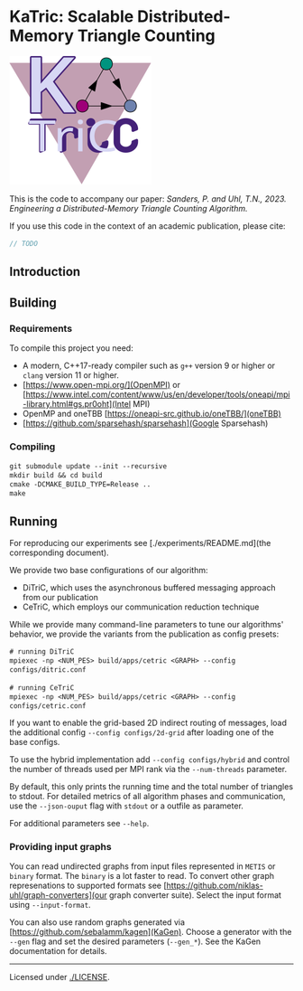 # KaTric: Scalable Distributed-Memory Triangle Counting
![katric logo](./doc/katric.svg)

This is the code to accompany our paper:
_Sanders, P. and Uhl, T.N., 2023. Engineering a Distributed-Memory Triangle Counting Algorithm._

If you use this code in the context of an academic publication, please cite:
```bibtex
// TODO
```
## Introduction

## Building

### Requirements
To compile this project you need:
- A modern, C++17-ready compiler such as `g++` version 9 or higher or `clang` version 11 or higher.
- [https://www.open-mpi.org/](OpenMPI) or [https://www.intel.com/content/www/us/en/developer/tools/oneapi/mpi-library.html#gs.pr0oht](Intel MPI)
- OpenMP and oneTBB [https://oneapi-src.github.io/oneTBB/](oneTBB)
- [https://github.com/sparsehash/sparsehash](Google Sparsehash)

### Compiling

```shell
git submodule update --init --recursive
mkdir build && cd build
cmake -DCMAKE_BUILD_TYPE=Release ..
make
```


## Running
For reproducing our experiments see [./experiments/README.md](the corresponding document).

We provide two base configurations of our algorithm:
- DiTriC, which uses the asynchronous buffered messaging approach from our publication 
- CeTriC, which employs our communication reduction technique

While we provide many command-line parameters to tune our algorithms' behavior, we provide the variants from the publication as config presets:
```shell
# running DiTriC
mpiexec -np <NUM_PES> build/apps/cetric <GRAPH> --config configs/ditric.conf

# running CeTriC
mpiexec -np <NUM_PES> build/apps/cetric <GRAPH> --config configs/cetric.conf
```

If you want to enable the grid-based 2D indirect routing of messages, load the additional config
`--config configs/2d-grid` after loading one of the base configs.

To use the hybrid implementation add `--config configs/hybrid` and control the number of threads used per MPI rank via the `--num-threads` parameter.

By default, this only prints the running time and the total number of triangles to stdout.
For detailed metrics of all algorithm phases and communication, use the `--json-ouput` flag with `stdout` or a outfile as parameter.

For additional parameters see `--help`.

### Providing input graphs
You can read undirected graphs from input files represented in `METIS` or `binary` format. The `binary` is a lot faster to read.
To convert other graph represenations to supported formats see [https://github.com/niklas-uhl/graph-converters](our graph converter suite).
Select the input format using `--input-format`.

You can also use random graphs generated via [https://github.com/sebalamm/kagen](KaGen).
Choose a generator with the `--gen` flag and set the desired parameters (`--gen_*`). See the KaGen documentation for details.

------------------------------
Licensed under [./LICENSE](MIT). 
